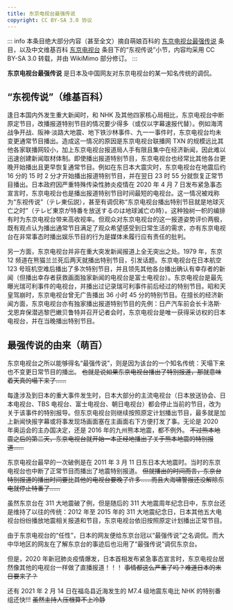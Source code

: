 ```yaml
---
title: 东京电视台最强传说
copyright: CC BY-SA 3.0 协议
---
```


::: info
本条目绝大部分内容（甚至全文）摘自萌娘百科的 [东京电视台最强传说](https://zh.moegirl.org.cn/东京电视台最强传说) 条目，以及中文维基百科 [东京电视台](https://zh.wikipedia.org/wiki/東京電視台#「東視傳說」) 条目下的“东视传说”小节，内容均采用 CC BY-SA 3.0 转载，并由 WikiMimo 部分修订。
:::

**东京电视台最强传说** 是日本及中国网友对东京电视台的某一知名传统的调侃。

## “东视传说”（维基百科）

逢日本国内外发生重大新闻时，和 NHK 及其他四家核心局相比，东京电视台中断原定节目，改播报道特别节目的情况要少得多（或仅以字幕速报代替）。例如海湾战争开战、阪神·淡路大地震、地下铁沙林事件、九一一事件时，东京电视台均未变更通常节目播出。造成这一情况的原因是东京电视台联播网 TXN 的规模远比其他各家联播网较小，加上东京电视台报道局人手有限且集中在经济新闻，因此难以迅速创建新闻取材体制。即使播出报道特别节目，东京电视台也经常比其他各台更晚开始播出且更早恢复通常节目。例如在东日本大震灾时，东京电视台在地震后约 16 分的 15 时 2 分才开始播出报道特别节目，并在翌日 23 时 55 分就恢复正常节目播出。日本政府因严重特殊传染性肺炎疫情在 2020 年 4 月 7 日发布紧急事态宣言时，东京电视台也是播出报道特别节目时间最短的电视台。这一情况被戏称为“东视传说”（テレ東伝説），甚至有调侃称“东京电视台播出特别节目就是地球灭亡之时”（テレビ東京が特番を放送するのは地球滅亡の時）。这种独树一帜的编排有时为东京电视台带来高收视率。但观众对东京电视台的这一报道姿势评价两极，既有观点认为播出通常节目满足了观众希望感受到日常生活的需求，亦有东京电视台在非常事态时播出娱乐节目的行为是媒体未履行应有责任的批判。

另一方面，东京电视台并非在重大突发新闻报道上全无突出之处。1979 年，东京 12 频道在熊猫兰兰死后两天就播出特别节目，引发话题。东京电视台在日本航空 123 号班机空难后播出了多次特别节目，并且领先其他各台播出确认有幸存者的新闻（但播出幸存者获救画面独家新闻的电视台是富士电视台）。东京电视台是最先曝光瑞可利事件的电视台，并播出过记录瑞可利事件前后经过的特别节目。昭和天皇驾崩时，东京电视台曾无广告播出 36 小时 45 分的特别节目。在擅长的经济新闻方面，东京电视台亦有独家播出报道特别节目的先例：日产汽车前会长卡洛斯·戈恩弃保潜逃黎巴嫩贝鲁特并召开记者会时，东京电视台是唯一获得采访权的日本电视台，并在当晚播出特别节目。

## 最强传说的由来（萌百）

东京电视台之所以能够得名“最强传说”，则是因为该台的一个知名传统：天塌下来也不变更日常节目的播出。 ~~也就是说如果东京电视台播出了特别报道，那就意味着天真的塌下来了……~~

每逢涉及到日本的重大事件发生时，日本大部分的主流电视台（日本放送协会、日本电视台、TBS 电视台、富士电视台、朝日电视台）都会停止当前的节目，改为关于该事件的特别报导。但东京电视台则继续按照原定计划播出节目，最多就是加上新闻快报字幕或将事发现场画面塞在主画面右下方便打发了事。无论是 2020 年奥运会的主办国决定，还是 2016 年的九州熊本地震，都不例外。 ~~不过熊本地震之后的第二天，东京电视台就开始一本正经地播出了关于熊本地震的特别报道……~~

东京电视台最早的一次破例是在 2011 年 3 月 11 日东日本大地震时。当时的东京电视台也中断了正常节目而播出了地震特别报道。 ~~但就播出的时间而言，东京台特别报道的播出时间要比其他的电视台要晚了许多……而且大海啸警报还没解除东电就停止特番了……~~

虽然东京台在 311 大地震破了例，但是随后的 311 大地震周年纪念日中，东京台还是维持了以往的传统：2012 年至 2015 年的 311 大地震纪念日，日本其他五大电视台纷纷播放地震相关报道和节目，东京电视台依旧按照原定计划播出正常节目。

由于东京电视台的“任性”，日本的网友便给东京台冠以“最强传说”之名调侃。而大中华地区的网友在了解东京台的事迹后也沿用了“最强传说”调侃东京台。

但是，2020 年新冠肺炎疫情爆发，日本首相发布紧急事态宣言时，东京电视台居然像其他的电视台一样做了直播报道！！！ ~~事情都这么严重了吗？难道日本的末日要来了？~~

还有 2021 年 2 月 14 日在福岛县近海发生的 M7.4 级地震东电比 NHK 的特别番组还快!!! ~~虽然主持人压根算不上冷静~~

